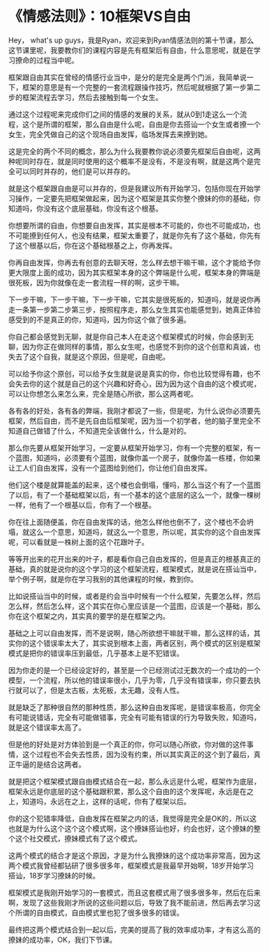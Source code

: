 # 《情感法则》：10框架VS自由

Hey， what's up guys，我是Ryan，欢迎来到Ryan情感法则的第十节课，那么这节课里呢，我要教你们的课程内容是先有框架后有自由，什么意思呢，就是在学习撩命的过程当中呢。

框架跟自由其实在曾经的情感行业当中，是分的是完全是两个门派，我简单说一下，框架的意思是有一个完整的一套流程跟操作技巧，然后呢就根据了第一步第二步的框架流程去学习，然后去接触到每一个女生。

通过这个过程呢来完成你们之间的情感的发展的关系，就从0到1走这么一个流程，这个是所谓的框架，那么自由是什么呢，自由是你去搭讪一个女生或者撩一个女生，完全凭做自己的这个现场自由发挥，临场发挥去来撩到她。

这是完全的两个不同的概念，那么为什么我要教你说必须要先框架后自由呢，这两种呢同时存在，就是同时使用的这个概率不是没有，不是没有啊，就是这两个是完全可以同时并存的，他们是可以并存的。

就是这个框架跟自由是可以并存的，但是我建议所有开始学习，包括你现在开始学习操作，一定要先把框架做起来，因为这个框架是其实你整个撩妹的你的基础，你知道吗，你没有这个底层基础，你没有这个根基。

你想要所谓的自由，你想要自由发挥，其实是根本不可能的，你也不可能成功，也不可能撩到任何人，也没有结果，框架太重要了，就是你先有了这个基础，你先有了这个根基以后，你在这个基础根基之上，你再发挥。

你再自由发挥，你再去有创意的去聊天呀，怎么样去想干嘛干嘛，这个才能给予你更大限度上面的成功，因为其实框架本身的这个弊端是什么呢，框架本身的弊端是很死板，因为你就像在走一套流程一样的啊，这步干嘛。

下一步干嘛，下一步干嘛，下一步干嘛，它其实是很死板的，知道吗，就是说你再走一条第一步第二步第三步，按照程序走，那么女生其实也能感觉到，她真正体验感受到的不是真正的你，知道吗，因为你这个做了很多遍。

你自己都会感觉到无聊，就是你自己本人在走这个框架模式的时候，你会感到无聊，因为你正在做同样的事情，那么女生呢，也感觉不到你的这个创意和真诚，也失去了这个自我，就是这个原因，但是呢，自由呢。

可以给予你这个原创，可以给予女生就是说是真实的你，你也比较觉得有趣，也不会失去你的这个就是自己的这个兴趣和好奇心，因为因为这个自由的这个模式呢，可以让你想怎么来怎么来，完全是随心所欲，那么这两者呢。

各有各的好处，各有各的弊端，我刚才都说了一些，但是呢，为什么说你必须要先框架，然后自由，而不是先自由后框架呢，因为当一个初学者，他的脑子里完全不知道自己做错了什么，不知道完全该做什么，什么是对的。

那么你先要从框架开始学习，一定要从框架开始学习，你有一个完整的框架，有一个蓝图，知道吗，必须要有个蓝图，就像你盖一个房子，就像你盖一栋楼，你如果让工人们自由发挥，没有一个蓝图给到他们，你让他们自由发挥。

他们这个楼是就算能盖的起来，这个楼也会倒塌，懂吗，那么当这个有了一个蓝图了以后，有了一个基础框架以后，有一个基本的这个底层的这么一个，就像一棵树一样，他有了一个根基以后，你有了一个根基。

你在往上面随便盖，你在自由发挥的话，他怎么样他也倒不了，这个楼也不会坍塌，就这么一个意思，知道吗，就这么一个意思，所以呢，其实你的这个自由发挥呢，可以看就是一株树上面的这个花跟叶子。

等等开出来的花开出来的叶子，都是看你自己自由发挥的，但是真正的根基真正的基础，真的就是说你的这个学习的这个框架流程，框架模式，就是说在搭讪当中，举个例子啊，就是你在学习我别的其他课程的时候，教到你。

比如说搭讪当中的时候，或者是约会当中时候有一个什么框架，先要怎么样，然后怎么样，然后怎么样，这个其实在你心里应该是一个蓝图，应该是一个基础，那么你在这个框架之内，其实真的要学的是在框架之内。

基础之上可以自由发挥，而不是说啊，随心所欲想干嘛就干嘛，那么这样的话，其实你的这个错误率太大了，其实说到根本上面，两者区别，两个模式的区别是框架模式是把你的错误率压到最低，几乎基本上是不犯错误。

因为你走的是一个已经设定好的，甚至是一个已经测试过无数次的一个成功的一个模型，一个流程，所以他的错误率很小，几乎为零，几乎没有错误率，你只要去执行就可以了，但是太古板，太死板，太无趣，没有人性。

就是缺乏了那种很自然的那种性质，那么这种自由发挥呢，是错误率极高，你完全有可能说错话，完全有可能做错事，完全有可能有错误的行为导致失败，知道吗，就是这个错误率太高了。

但是他的好处是对方体验到是一个真正的你，你可以随心所欲，你对做的这件事情，这个过程也不会失去性质，因为没有约束，所以其实真正的这个到了最后，真正牛逼的是结合这两者。

就是把这个框架模式跟自由模式结合在一起，那么永远是什么呢，框架作为底层，框架永远是你底层的这个基础跟积累，那么这个自由的这个发挥呢，永远是在之上，知道吗，永远在之上，这样的话呢，你有了框架以后。

你的这个犯错率降低，自由发挥在框架之内的话，我觉得是完全是OK的，所以这也就是为什么这个这个这个模式啊，这个撩妹搭讪也好，约会也好，这个撩妹的整个这个社交模式，撩妹模式有了这个模式。

这两个模式的结合才是这个原因，才是为什么我撩妹的这个成功率非常高，因为这两个模式我曾经都钻研了很多很多年，框架模式是我最早开始啊，18岁开始学习搭讪，18岁学习撩妹的时候。

框架模式是我刚开始学习的一套模式，而且这套模式用了很多很多年，然后在后来啊，发现了这些我刚才所说的这些问题以后，导致了我不能前进，然后再去学习这个所谓的自由模式，自由模式里也犯了很多很多的错误。

最终把这两个模式结合到一起以后，完美的提高了我的效率成功率，才有这么高的撩妹的成功率，OK，我们下节课。

